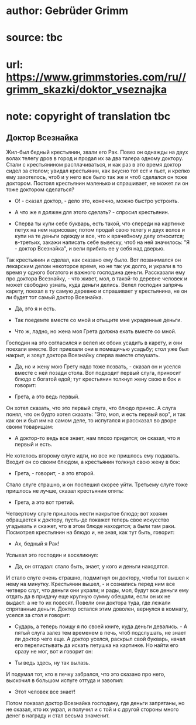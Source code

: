 # author: Gebrüder Grimm
# source: tbc
# url: https://www.grimmstories.com/ru//grimm_skazki/doktor_vseznajka
# note: copyright of translation tbc

## Доктор Всезнайка 

Жил-был бедный крестьянин, звали его Рак. Повез он однажды на двух волах
телегу дров в город и продал их за два талера одному доктору. Стали с
крестьянином расплачиваться, и как раз в это время доктор сидел за
столом; увидал крестьянин, как вкусно тот ест и пьет, и крепко ему
захотелось, чтоб и у него все было так же и чтоб сделался он тоже
доктором. Постоял крестьянин маленько и спрашивает, не может ли он тоже
доктором сделаться?

- О! - сказал доктор, - дело это, конечно, можно быстро устроить.

- А что же я должен для этого сделать? - спросил крестьянин.

- Сперва ты купи себе букварь, есть такой, что спереди на картинке
петух на нем нарисован; потом продай свою телегу и двух волов и купи на
те деньги одежду и все, что к врачебному делу относится; в-третьих,
закажи написать себе вывеску, чтоб на ней значилось: "Я - доктор
Всезнайка", и вели прибить ее у себя над дверью.

Так крестьянин и сделал, как сказано ему было. Вот позанимался он
лекарским делом некоторое время, но не так уж долго, и украли в то время
у одного богатого и важного господина деньги. Рассказали ему про доктора
Всезнайку, - что живет, мол, в такой-то деревне человек и может свободно
узнать, куда деньги делись. Велел господин запрячь карету, поехал в ту
самую деревню и спрашивает у крестьянина, не он ли будет тот самый
доктор Всезнайка.

- Да, это я и есть.

- Так поедемте вместе со мной и отыщите мне украденные деньги.

- Что ж, ладно, но жена моя Грета должна ехать вместе со мной.

Господин на это согласился и велел их обоих усадить в карету, и они
поехали вместе. Вот приехали они в помещичью усадьбу; стол уже был
накрыт, и зовут доктора Всезнайку сперва вместе откушать.

- Да, но и жену мою Грету надо тоже позвать, - сказал он и уселся
вместе с ней позади стола. Вот подходит первый слуга, приносит блюдо с
богатой едой; тут крестьянин толкнул жену свою в бок и говорит:

- Грета, а это ведь первый.

Он хотел сказать, что это первый слуга, что блюдо принес. А слуга понял,
что он будто хотел сказать: "Это, мол, и есть первый вор", и так как
он и был им на самом деле, то испугался и рассказал во дворе своим
товарищам:

- А доктор-то ведь все знает, нам плохо придется; он сказал, что я
первый и есть.

Не хотелось второму слуге идти, но все же пришлось ему подавать. Входит
он со своим блюдом, а крестьянин толкнул свою жену в бок:

- Грета, - говорит, - а это второй.

Стало слуге страшно, и он поспешил скорее уйти. Третьему слуге тоже
пришлось не лучше, сказал крестьянин опять:

- Грета, а это вот третий.

Четвертому слуге пришлось нести накрытое блюдо; вот хозяин обращается к
доктору, пусть-де покажет теперь свое искусство угадывать и скажет, что
в этом блюде находится; а были там раки. Посмотрел крестьянин на блюдо
и, не зная, как тут быть, говорит:

- Ах, бедный я Рак!

Услыхал это господин и воскликнул:

- Да, он отгадал: стало быть, знает, у кого и деньги находятся.

И стало слуге очень страшно, подмигнул он доктору, чтобы тот вышел к
нему на минутку. Крестьянин вышел, - и сознались перед ним все четверо
слуг, что деньги они украли; и рады, мол, будут все деньги ему отдать да
в придачу еще крупную сумму обещали, если он их не выдаст: а не то их
повесят. Повели они доктора туда, где лежали спрятанные деньги. Доктор
остался этим доволен, вернулся в комнату, уселся за стол и говорит:

- Сударь, а теперь поищу я по своей книге, куда деньги девались. - А
пятый слуга залез тем временем в печь, чтоб подслушать, не знает ли
доктор чего еще. А доктор уселся, раскрыл свой букварь, начал его
перелистывать да искать петушка на картинке. Но найти его сразу не мог,
вот и говорит он:

- Ты ведь здесь, ну так вылазь.

И подумал тот, кто в печку забрался, что это сказано про него, выскочил
в большом испуге оттуда и завопил:

- Этот человек все знает!

Потом показал доктор Всезнайка господину, где деньги запрятаны, но не
сказал, кто их украл, и получил и с той и с другой стороны много денег в
награду и стал весьма знаменит.
